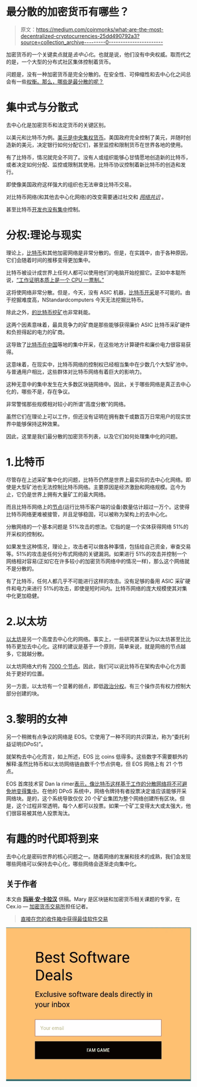 # 最分散的加密货币有哪些？

> 原文：<https://medium.com/coinmonks/what-are-the-most-decentralized-cryptocurrencies-25dd490792a3?source=collection_archive---------0----------------------->

加密货币的一个关键卖点就是*去中心化*。也就是说，他们没有中央权威。取而代之的是，一个大型的分布式社区集体控制着货币。

问题是，没有一种加密货币是完全分散的。在安全性、可伸缩性和去中心化之间总会有一些[权衡。那么，哪些是最分散的呢？](https://thecontrol.co/on-the-scalability-of-blockchains-ec76ed769405)

# 集中式与分散式

去中心化是加密货币和法定货币的关键区别。

以美元和比特币为例。[美元是中央集权货币](https://blog.coincodecap.com/bitcoin-a-sound-money-save-and-gain/)。美国政府完全控制了美元，并随时创造新的美元，决定银行如何分配它们，甚至监控和限制货币在世界各地的使用。

有了比特币，情况就完全不同了。没有人或组织能够心甘情愿地创造新的比特币，或者决定如何分配、监控或限制其使用。比特币协议控制着新比特币的创造和发行。

即使像美国政府这样强大的组织也无法审查比特币交易。

对比特币网络(和其他去中心化网络)的改变需要通过社交和 [*网络共识*](https://en.wikipedia.org/wiki/Consensus_%28computer_science%29) 。

甚至比特币[开发也没有集中](https://blog.lopp.net/who-controls-bitcoin-core-/)控制。

# 分权:理论与现实

理论上，[比特币](https://blog.coincodecap.com/a-candid-explanation-of-bitcoin/)和其他加密网络是非常分散的。但是，在实践中，由于各种原因，它们会随着时间的推移变得更加集中。

比特币被设计成世界上任何人都可以使用他们的电脑开始挖掘它。正如中本聪所说，[“工作证明本质上是一个 CPU 一票制。”](https://nakamotoinstitute.org/bitcoin/)

这将使网络非常分散。但是，今天，没有 ASIC 机器，[比特币开采](https://blog.coincodecap.com/what-is-bitcoin-mining-and-how-it-works/)是不可能的。由于挖掘难度高，NStandardcomputers 今天无法挖掘比特币。

除此之外，[的比特币挖矿](https://blog.coincodecap.com/what-is-bitcoin-mining-and-how-it-works/)也非常耗能。

这两个因素意味着，最具竞争力的矿商是那些能够获得廉价 ASIC 比特币采矿硬件和负担得起的电力的矿商。

这导致了[比特币在中国](https://www.forbes.com/sites/youngjoseph/2019/12/12/new-report-shows-china-dominates-bitcoin-mining-is-this-a-sign-of-worry/#3d26ce4342e1)等地的集中开采，在这些地方计算硬件和廉价电力很容易获得。

这意味着，在现实中，比特币网络的控制权已经相当集中在少数几个大型矿池中。与普通用户相比，这些群体对比特币网络有着巨大的影响力。

这种无意中的集中发生在大多数区块链网络中。因此，关于哪些网络是真正去中心化的，哪些不是，存在争议。

非常警惕那些规模相对较小的所谓“高度分散”的网络。

虽然它们在理论上可以工作，但还没有证明在拥有数千或数百万日常用户的现实世界中能够保持这种效果。

因此，这里是我们最分散的加密货币列表，以及它们如何处理集中化的问题。

# 1.比特币

尽管存在上述采矿集中化的问题，比特币仍然是世界上最实际的去中心化网络。即使是大型矿池也无法控制比特币网络。主要原因是经济激励和网络规模。迄今为止，它仍是世界上拥有大量矿工的最大网络。

而且比特币网络上的[节点](https://bitnodes.io/)(运行比特币客户端的设备)数量估计超过一万个。这使得比特币网络更难被接管，并且足够稳固，可以被称为架构上的去中心化。

分散网络的一个基本问题是 51%攻击的想法。它指的是一个实体获得网络 51%的开采权的控制权。

如果发生这种情况，理论上，攻击者可以做各种事情，包括给自己资金，审查交易等。51%的攻击是任何分布式网络的关键漏洞。如果进行 51%的攻击并控制一个网络相对容易(正如它在许多较小的加密货币网络中的情况一样)，那么这个网络就不是分散的。

有了比特币，任何人都几乎不可能进行这样的攻击。没有足够的备用 ASIC 采矿硬件和电力来进行 51%的攻击，即使是短时间内。比特币网络的庞大规模使其对集中化更加稳健。

# 2.以太坊

[以太坊](https://blog.coincodecap.com/tag/ethereum/)是另一个高度去中心化的网络。事实上，一些研究甚至认为以太坊甚至比比特币更加去中心化。这样的建议是基于一个原则，简单来说，就是网络的节点越多，它就越分散。

以太坊网络大约有 [7000 个节点](https://ethernodes.org/)。因此，我们可以说比特币在架构去中心化方面处于更好的位置。

另一方面，以太坊有一个显著的弱点，即低[政治分权](/@VitalikButerin/the-meaning-of-decentralization-a0c92b76a274)。有三个操作员有权力控制大部分创建的块。

# 3.黎明的女神

另一个稍微有点争议的网络是 EOS。它使用了一种不同的共识算法，称为“委托利益证明(DPoS)”。

就架构去中心化而言，如上所述，EOS 比 coins 低得多。这些数字不需要额外的解释:虽然比特币和以太坊网络链由数千个节点供电，但 EOS 网络上有 21 个节点。

EOS 首席技术官 Dan la rimer[表示，像比特币这样基于工作的分散网络将不可避免地变得集中](https://www.cryptoglobe.com/latest/2019/04/daniel-larimer-delegated-proof-of-stake-chains-can-be-upgraded-more-easily-than-pos-networks/)。在他的 DPoS 系统中，网络令牌持有者投票决定谁应该能够开采网络块。是的，这个系统导致仅仅 20 个矿业集团为整个网络创建所有区块。但是，这个过程非常透明，每个人都可以投票。如果一个矿工变得太大或太强大，他们很容易被其他人投票淘汰。

# 有趣的时代即将到来

去中心化是密码世界的核心问题之一。随着网络的发展和技术的成熟，我们会发现哪些网络可以保持去中心化，哪些网络会逐渐走向集中化。

## 关于作者

本文由 [**玛丽·安·卡拉汉**](/@marry.acallahan) 供稿。Mary 是区块链和加密货币相关课题的专家，在 Cex.io — [加密货币交易所](https://cex.io/?utm_source=coincodecap)担任记者。

> [直接在您的收件箱中获得最佳软件交易](https://coincodecap.com/?utm_source=coinmonks)

[![](img/7c0b3dfdcbfea594cc0ae7d4f9bf6fcb.png)](https://coincodecap.com/?utm_source=coinmonks)